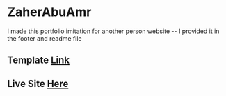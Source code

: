 # ZaherAbuAmr
I made this portfolio imitation for another person website -- I provided it in the footer and readme file
## Template [Link](https://ehab-elshahat.github.io/AboAnas/)
## Live Site [Here](https://zaher-aa.github.io/ZaherAbuAmr)

